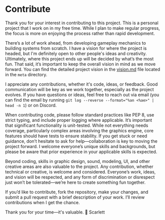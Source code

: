 # Contribute

Thank you for your interest in contributing to this project. This is a personal project that I work on in my free time. While I plan to make regular progress, the focus is more on enjoying the process rather than rapid development.

There’s a lot of work ahead, from developing gameplay mechanics to building systems from scratch. I have a vision for where the project is headed, but I'm definitely open to other people's ideas and creativity. Ultimately, where this project ends up will be decided by what’s the most fun. That said, it’s important to keep the overall vision in mind as we move forward. You can find the detailed project vision in the [vision.md](meta/vision.md) file located in the `meta` directory.

I appreciate any contributions, whether it's code, ideas, or feedback. Good communication will be key as we work together, especially as the project evolves. If you have questions or ideas, feel free to reach out via email (you can find the email by running `git log --reverse --format="%an <%ae>" | head -n 1`) or on Discord.

When contributing code, please follow standard practices like PEP 8, use strict typing, and include proper logging where applicable. It’s important that significant functionality is unit-tested. While not everything needs coverage, particularly complex areas involving the graphics engine, core features should have tests to ensure stability. If you get stuck or need guidance, don’t hesitate to ask for help—collaboration is key to moving the project forward. I welcome everyone’s unique skills and backgrounds, but please be aware that prior experience in your applicable skills is expected.

Beyond coding, skills in graphic design, sound, modeling, UI, and other creative areas are also valuable to the project. Any contribution, whether technical or creative, is welcome and considered. Everyone’s work, ideas, and vision will be respected, and any form of discrimination or disrespect just won’t be tolerated—we’re here to create something fun together.

If you’d like to contribute, fork the repository, make your changes, and submit a pull request with a brief description of your work. I’ll review contributions when I get the chance.

Thank you for your time—it's valuable.
💜 Scarlett
